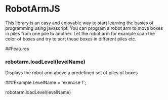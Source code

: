 # RobotArmJS

This library is an easy and enjoyable way to start learning the basics of programming using javascript. You can program a robot arm to move boxes in piles from one pile to another. Let the robot arm for example scan the color of boxes and try to sort these boxes in different piles etc.

##Features
### robotarm.loadLevel(levelName)
Displays the robot arm above a predefined set of piles of boxes

###Example
LevelName = 'exercise 1';

robotarm.loadLevel(levelName) 



